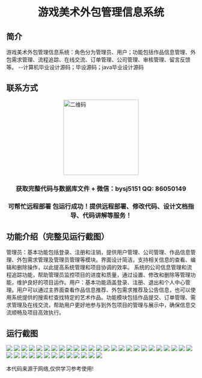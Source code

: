 <p><h1 align="center">游戏美术外包管理信息系统</h1></p>

## 简介
游戏美术外包管理信息系统：角色分为管理员、用户；功能包括作品信息管理、外包需求管理、流程追踪、在线交流、订单管理、公司管理、审核管理、留言反馈等。    --计算机毕业设计源码；毕设源码；java毕业设计源码


## 联系方式
<img src="https://bs-1329754181.cos.ap-shanghai.myqcloud.com/wx.jpg" alt="二维码" style="display: block; margin: 0 auto;" width="200px">
<p><h3 align="center">获取完整代码与数据库文件 + 微信：bysj5151 QQ: 86050149</h3></p>
<p><h3 align="center">可帮忙远程部署 包运行成功！提供远程部署、修改代码、设计文档指导、代码讲解等服务！</h3></p>

## 功能介绍（完整见运行截图）
管理员：基本功能包括登录、注册和注销，提供用户管理、公司管理、作品信息管理、外包需求管理及管理员管理等模块。界面设计简洁，支持相关信息的查看、编辑和删除操作，以此提高系统管理和项目协调的效率。 系统的公司信息管理和流程追踪功能，帮助管理员监控项目的进度和质量，通过设置、修改和删除等管理功能，维护良好的项目运作。用户：基本功能涵盖登录、注册、退出和个人中心管理。用户可以通过主界面查看作品信息推荐、外包需求推荐及公告信息，也可以使用系统提供的搜索栏查找特定的艺术作品。功能模块包括作品提交、订单管理、需求管理及在线交流，帮助用户更好地参与到外包项目的管理与展示中，确保信息交流顺畅及项目高效执行。


## 运行截图
![](https://bs-1329754181.cos.ap-shanghai.myqcloud.com/ssm/GameArtOutsourcingManagementSystem/img/001.jpg)
![](https://bs-1329754181.cos.ap-shanghai.myqcloud.com/ssm/GameArtOutsourcingManagementSystem/img/002.jpg)
![](https://bs-1329754181.cos.ap-shanghai.myqcloud.com/ssm/GameArtOutsourcingManagementSystem/img/003.jpg)
![](https://bs-1329754181.cos.ap-shanghai.myqcloud.com/ssm/GameArtOutsourcingManagementSystem/img/004.jpg)
![](https://bs-1329754181.cos.ap-shanghai.myqcloud.com/ssm/GameArtOutsourcingManagementSystem/img/005.jpg)
![](https://bs-1329754181.cos.ap-shanghai.myqcloud.com/ssm/GameArtOutsourcingManagementSystem/img/006.jpg)
![](https://bs-1329754181.cos.ap-shanghai.myqcloud.com/ssm/GameArtOutsourcingManagementSystem/img/007.jpg)
![](https://bs-1329754181.cos.ap-shanghai.myqcloud.com/ssm/GameArtOutsourcingManagementSystem/img/008.jpg)
![](https://bs-1329754181.cos.ap-shanghai.myqcloud.com/ssm/GameArtOutsourcingManagementSystem/img/009.jpg)
![](https://bs-1329754181.cos.ap-shanghai.myqcloud.com/ssm/GameArtOutsourcingManagementSystem/img/010.jpg)
![](https://bs-1329754181.cos.ap-shanghai.myqcloud.com/ssm/GameArtOutsourcingManagementSystem/img/011.jpg)
![](https://bs-1329754181.cos.ap-shanghai.myqcloud.com/ssm/GameArtOutsourcingManagementSystem/img/012.jpg)
![](https://bs-1329754181.cos.ap-shanghai.myqcloud.com/ssm/GameArtOutsourcingManagementSystem/img/013.jpg)
![](https://bs-1329754181.cos.ap-shanghai.myqcloud.com/ssm/GameArtOutsourcingManagementSystem/img/014.jpg)
![](https://bs-1329754181.cos.ap-shanghai.myqcloud.com/ssm/GameArtOutsourcingManagementSystem/img/015.jpg)
![](https://bs-1329754181.cos.ap-shanghai.myqcloud.com/ssm/GameArtOutsourcingManagementSystem/img/016.jpg)
![](https://bs-1329754181.cos.ap-shanghai.myqcloud.com/ssm/GameArtOutsourcingManagementSystem/img/017.jpg)
![](https://bs-1329754181.cos.ap-shanghai.myqcloud.com/ssm/GameArtOutsourcingManagementSystem/img/018.jpg)
![](https://bs-1329754181.cos.ap-shanghai.myqcloud.com/ssm/GameArtOutsourcingManagementSystem/img/019.jpg)
![](https://bs-1329754181.cos.ap-shanghai.myqcloud.com/ssm/GameArtOutsourcingManagementSystem/img/020.jpg)
![](https://bs-1329754181.cos.ap-shanghai.myqcloud.com/ssm/GameArtOutsourcingManagementSystem/img/021.jpg)
![](https://bs-1329754181.cos.ap-shanghai.myqcloud.com/ssm/GameArtOutsourcingManagementSystem/img/022.jpg)
![](https://bs-1329754181.cos.ap-shanghai.myqcloud.com/ssm/GameArtOutsourcingManagementSystem/img/023.jpg)
![](https://bs-1329754181.cos.ap-shanghai.myqcloud.com/ssm/GameArtOutsourcingManagementSystem/img/024.jpg)
![](https://bs-1329754181.cos.ap-shanghai.myqcloud.com/ssm/GameArtOutsourcingManagementSystem/img/025.jpg)
![](https://bs-1329754181.cos.ap-shanghai.myqcloud.com/ssm/GameArtOutsourcingManagementSystem/img/026.jpg)
![](https://bs-1329754181.cos.ap-shanghai.myqcloud.com/ssm/GameArtOutsourcingManagementSystem/img/027.jpg)
![](https://bs-1329754181.cos.ap-shanghai.myqcloud.com/ssm/GameArtOutsourcingManagementSystem/img/028.jpg)
![](https://bs-1329754181.cos.ap-shanghai.myqcloud.com/ssm/GameArtOutsourcingManagementSystem/img/029.jpg)
![](https://bs-1329754181.cos.ap-shanghai.myqcloud.com/ssm/GameArtOutsourcingManagementSystem/img/030.jpg)
![](https://bs-1329754181.cos.ap-shanghai.myqcloud.com/ssm/GameArtOutsourcingManagementSystem/img/031.jpg)
![](https://bs-1329754181.cos.ap-shanghai.myqcloud.com/ssm/GameArtOutsourcingManagementSystem/img/032.jpg)
![](https://bs-1329754181.cos.ap-shanghai.myqcloud.com/ssm/GameArtOutsourcingManagementSystem/img/033.jpg)
![](https://bs-1329754181.cos.ap-shanghai.myqcloud.com/ssm/GameArtOutsourcingManagementSystem/img/034.jpg)
![](https://bs-1329754181.cos.ap-shanghai.myqcloud.com/ssm/GameArtOutsourcingManagementSystem/img/035.jpg)
![](https://bs-1329754181.cos.ap-shanghai.myqcloud.com/ssm/GameArtOutsourcingManagementSystem/img/036.jpg)
![](https://bs-1329754181.cos.ap-shanghai.myqcloud.com/ssm/GameArtOutsourcingManagementSystem/img/037.jpg)
![](https://bs-1329754181.cos.ap-shanghai.myqcloud.com/ssm/GameArtOutsourcingManagementSystem/img/038.jpg)

<p>本代码来源于网络,仅供学习参考使用!</p>

